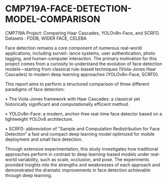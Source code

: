 # CMP719A-FACE-DETECTION-MODEL-COMPARISON
CMP719A Project: Comparing Haar Cascades, YOLOv8n-Face, and SCRFD. Datasets : FDDB, WIDER FACE, CELEBA

Face detection remains a core component of numerous real-world applications, including surveil-
lance systems, user authentication, photo tagging, and human-computer interaction. The primary
motivation for this project comes from a curiosity to understand the evolution of face detection
models—starting from classical rule-based techniques (Viola-Jones Haar Cascades) to modern deep
learning approaches (YOLOv8n-Face, SCRFD).

This report aims to perform a structured comparison of three different paradigms of face detection:

• The Viola-Jones framework with Haar Cascades: a classical yet historically significant and
computationally efficient method.

• YOLOv8n-Face: a modern, anchor-free real-time face detector based on a lightweight
YOLOv8 architecture.

• SCRFD: abbreviation of ”Sample and Computation Redistribution for Face Detection” a
fast and compact deep learning model optimized for mobile deployment and small face
detection.

Through extensive experimentation, this study investigates how traditional approaches perform in
contrast to deep learning-based models under real-world variability, such as scale, occlusion, and
pose. The experiments provided insights into the strengths and weaknesses of each approach and
demonstrated the dramatic improvements in face detection achievable through deep learning.
